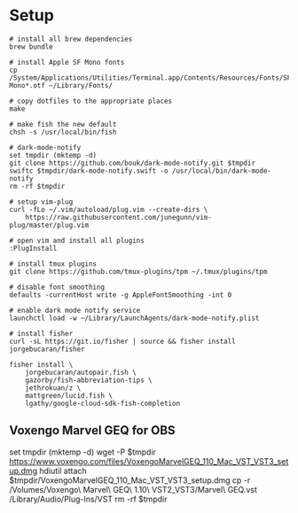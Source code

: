 # Setup

```
# install all brew dependencies
brew bundle

# install Apple SF Mono fonts
cp /System/Applications/Utilities/Terminal.app/Contents/Resources/Fonts/SF-Mono*.otf ~/Library/Fonts/

# copy dotfiles to the appropriate places
make

# make fish the new default
chsh -s /usr/local/bin/fish

# dark-mode-notify
set tmpdir (mktemp -d)
git clone https://github.com/bouk/dark-mode-notify.git $tmpdir
swiftc $tmpdir/dark-mode-notify.swift -o /usr/local/bin/dark-mode-notify
rm -rf $tmpdir

# setup vim-plug
curl -fLo ~/.vim/autoload/plug.vim --create-dirs \
    https://raw.githubusercontent.com/junegunn/vim-plug/master/plug.vim

# open vim and install all plugins
:PlugInstall

# install tmux plugins
git clone https://github.com/tmux-plugins/tpm ~/.tmux/plugins/tpm

# disable font smoothing
defaults -currentHost write -g AppleFontSmoothing -int 0

# enable dark mode notify service
launchctl load -w ~/Library/LaunchAgents/dark-mode-notify.plist

# install fisher
curl -sL https://git.io/fisher | source && fisher install jorgebucaran/fisher

fisher install \
    jorgebucaran/autopair.fish \
    gazorby/fish-abbreviation-tips \
    jethrokuan/z \
    mattgreen/lucid.fish \
    lgathy/google-cloud-sdk-fish-completion
```

## Voxengo Marvel GEQ for OBS
set tmpdir (mktemp -d)
wget -P $tmpdir https://www.voxengo.com/files/VoxengoMarvelGEQ_110_Mac_VST_VST3_setup.dmg
hdiutil attach $tmpdir/VoxengoMarvelGEQ_110_Mac_VST_VST3_setup.dmg
cp -r /Volumes/Voxengo\ Marvel\ GEQ\ 1.10\ VST2_VST3/Marvel\ GEQ.vst /Library/Audio/Plug-Ins/VST
rm -rf $tmpdir